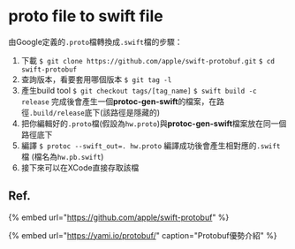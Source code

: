 # proto file to swift file

由Google定義的`.proto`檔轉換成`.swift`檔的步驟：

1. 下載 `$ git clone https://github.com/apple/swift-protobuf.git`  `$ cd swift-protobuf`
2. 查詢版本，看要套用哪個版本 `$ git tag -l`
3. 產生build tool `$ git checkout tags/[tag_name]`  `$ swift build -c release` 完成後會產生一個**protoc-gen-swift**的檔案，在路徑`.build/release`底下\(該路徑是隱藏的\)
4. 把你編輯好的`.proto`檔\(假設為`hw.proto`\)與**protoc-gen-swift**檔案放在同一個路徑底下
5. 編譯 `$ protoc --swift_out=. hw.proto` 編譯成功後會產生相對應的`.swift`檔 \(檔名為`hw.pb.swift`\)
6. 接下來可以在XCode直接存取該檔

## Ref.

{% embed url="https://github.com/apple/swift-protobuf" %}

{% embed url="https://yami.io/protobuf/" caption="Protobuf優勢介紹" %}





